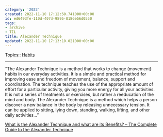 ```yaml
---
category: '2022'
created: 2022-11-10 17:12:50.741000+00:00
id: ed6493fe-110d-407d-9895-8186e56d0550
tags:
- archive
- TIL
title: Alexander Technique
updated: 2022-11-10 17:13:10.021000+00:00
---
```

   
Topics:: [Habits](../topics/Habits.md)   
   
   
---   
   
“The Alexander Technique is a method that works to change (movement) habits in our everyday activities. It is a simple and practical method for improving ease and freedom of movement, balance, support and coordination. The technique teaches the use of the appropriate amount of effort for a particular activity, giving you more energy for all your activities. It is not a series of treatments or exercises, but rather a reeducation of the mind and body. The Alexander Technique is a method which helps a person discover a new balance in the body by releasing unnecessary tension. It can be applied to sitting, lying down, standing, walking, lifting, and other daily activities…”   
   
[What is the Alexander Technique and what are its Benefits? – The Complete Guide to the Alexander Technique](https://alexandertechnique.com/at/)